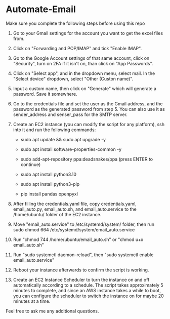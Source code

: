# Automate-Email

Make sure you complete the following steps before using this repo

1. Go to your Gmail settings for the account you want to get the excel files from.

2. Click on "Forwarding and POP/IMAP" and tick "Enable IMAP".

3. Go to the Google Account settings of that same account, click on "Security", turn on 2FA if it isn't on, than click on "App Passwords".

4. Click on "Select app", and in the dropdown menu, select mail. In the "Select device" dropdown, select "Other (Custon name)".

5. Input a custom name, then click on "Generate" which will generate a password. Save it somewhere.

6. Go to the credentials file and set the user as the Gmail address, and the password as the generated password from step 5. You can also use it as sender_address and senser_pass for the SMTP server.

7. Create an EC2 instance (you can modify the script for any platform), ssh into it and run the following commands:

   - sudo apt update && sudo apt upgrade -y

   - sudo apt install software-properties-common -y

   - sudo add-apt-repository ppa:deadsnakes/ppa (press ENTER to continue)

   - sudo apt install python3.10

   - sudo apt install python3-pip

   - pip install pandas openpyxl

8. After filling the credentials.yaml file, copy credentials.yaml, email_auto.py, email_auto.sh, and email_auto.service to the /home/ubuntu/ folder of the EC2 instance.

9. Move "email_auto.service" to /etc/systemd/system/ folder, then run sudo chmod 664 /etc/systemd/system/email_auto.service

10. Run "chmod 744 /home/ubuntu/email_auto.sh" or "chmod u+x email_auto.sh"

11. Run "sudo systemctl daemon-reload", then "sudo systemctl enable email_auto.service"

12. Reboot your instance afterwards to confirm the script is working.

13. Create an EC2 Instance Scheduler to turn the instance on and off automatically according to a schedule. The script takes approximately 5 minutes to complete, and since an AWS instance takes a while to boot, you can configure the scheduler to switch the instance on for maybe 20 minutes at a time.

Feel free to ask me any additional questions.
